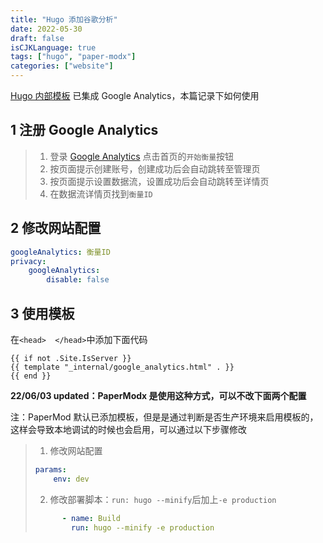 ```yaml
---
title: "Hugo 添加谷歌分析"
date: 2022-05-30
draft: false
isCJKLanguage: true
tags: ["hugo", "paper-modx"]
categories: ["website"]
---
```


[Hugo 内部模板](https://gohugo.io/templates/internal) 已集成 Google Analytics，本篇记录下如何使用

## 1 注册 Google Analytics
> 1. 登录 [Google Analytics](https://analytics.google.com/) 点击首页的`开始衡量`按钮
> 2. 按页面提示创建账号，创建成功后会自动跳转至管理页
> 3. 按页面提示设置数据流，设置成功后会自动跳转至详情页
> 4. 在数据流详情页找到`衡量ID`

## 2 修改网站配置
```yml { title="./config.yml" }
googleAnalytics: 衡量ID
privacy:
    googleAnalytics:
        disable: false
```

## 3 使用模板

在`<head>  </head>`中添加下面代码
```
{{ if not .Site.IsServer }}
{{ template "_internal/google_analytics.html" . }}
{{ end }}
```
**22/06/03 updated：PaperModx 是使用这种方式，可以不改下面两个配置**

注：PaperMod 默认已添加模板，但是是通过判断是否生产环境来启用模板的，这样会导致本地调试的时候也会启用，可以通过以下步骤修改
> 1. 修改网站配置
> ```yml { title="./config.yml" }
> params:
>     env: dev
> ```
>
> 2. 修改部署脚本：`run: hugo --minify`后加上`-e production`
> ```yml { title="./.github/workflows/gh-pages.yml }
>       - name: Build
>         run: hugo --minify -e production
> ```
